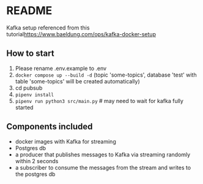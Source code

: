 # README

Kafka setup referenced from this tutorial<https://www.baeldung.com/ops/kafka-docker-setup>

## How to start

1. Please rename .env.example to .env
1. `docker compose up --build -d` (topic 'some-topics', database 'test' with table 'some-topics' will be created automatically)
1. cd pubsub
1. `pipenv install`
1. `pipenv run python3 src/main.py` # may need to wait for kafka fully started

## Components included

- docker images with Kafka for streaming
- Postgres db
- a producer that publishes messages to Kafka via streaming randomly within 2 seconds
- a subscriber to consume the messages from the stream and writes to the postgres db
